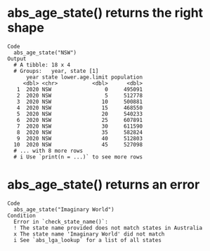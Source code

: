 # abs_age_state() returns the right shape

    Code
      abs_age_state("NSW")
    Output
      # A tibble: 18 x 4
      # Groups:   year, state [1]
          year state lower.age.limit population
         <dbl> <chr>           <dbl>      <dbl>
       1  2020 NSW                 0     495091
       2  2020 NSW                 5     512778
       3  2020 NSW                10     500881
       4  2020 NSW                15     468550
       5  2020 NSW                20     540233
       6  2020 NSW                25     607891
       7  2020 NSW                30     611590
       8  2020 NSW                35     582824
       9  2020 NSW                40     512803
      10  2020 NSW                45     527098
      # ... with 8 more rows
      # i Use `print(n = ...)` to see more rows

# abs_age_state() returns an error

    Code
      abs_age_state("Imaginary World")
    Condition
      Error in `check_state_name()`:
      ! The state name provided does not match states in Australia
      x The state name 'Imaginary World' did not match
      i See `abs_lga_lookup` for a list of all states

